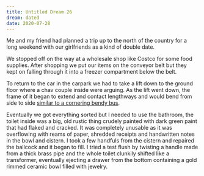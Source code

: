 ```yaml
---
title: Untitled Dream 26
dream: dated
date: 2020-07-28
---
```


Me and my friend <!-- JH --> had planned a trip up to the north of the country for a long weekend with our girlfriends as a kind of double date.

We stopped off on the way at a wholesale shop like Costco for some food supplies. After shopping we put our items on the conveyor belt but they kept on falling through it into a freezer compartment below the belt.

To return to the car in the carpark we had to take a lift down to the ground floor where a chav couple inside were arguing. As the lift went down, the frame of it began to extend and contact lengthways and would bend from side to side [similar to a cornering bendy bus](https://youtu.be/ery3rmqJtUs?t=77).

Eventually we got everything sorted but I needed to use the bathroom, the toilet inside was a big, old rustic thing crudely painted with dark green paint that had flaked and cracked. It was completely unusable as it was overflowing with reams of paper, shredded receipts and handwritten notes in the bowl and cistern.
I took a few handfuls from the cistern and repaired the ballcock and it began to fill. I tried a test flush by twisting a handle made from a thick brass pipe and the whole toilet clunkily shifted like a transformer, eventually ejecting a drawer from the bottom containing a gold rimmed ceramic bowl filled with jewelry.